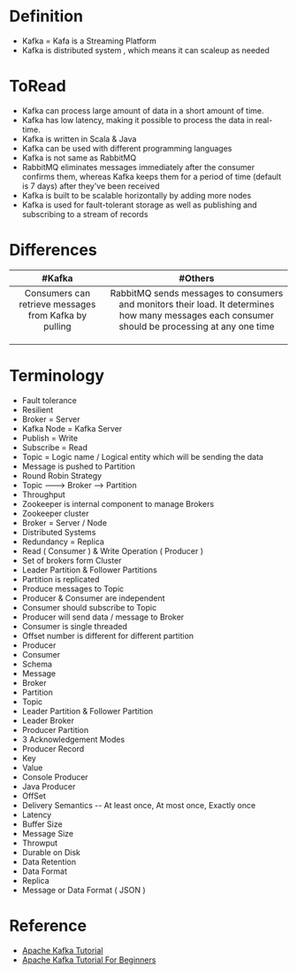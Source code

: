# Definition
* Kafka = Kafa is a Streaming Platform
* Kafka is distributed system , which means it can scaleup as needed

# ToRead
* Kafka can process large amount of data in a short amount of time.
* Kafka has low latency, making it possible to process the data in real-time. 
* Kafka is written in Scala & Java  
* Kafka can be used with different programming languages
* Kafka is not same as RabbitMQ
* RabbitMQ eliminates messages immediately after the consumer confirms them, whereas Kafka keeps them for a period of time (default is 7 days) after they've been received
* Kafka is built to be scalable horizontally by adding more nodes
* Kafka is used for fault-tolerant storage as well as publishing and subscribing to a stream of records

# Differences
| #Kafka | #Others |
| :---: | :---: | 
|  Consumers can retrieve messages from Kafka by pulling | RabbitMQ sends messages to consumers and monitors their load. It determines how many messages each consumer should be processing at any one time |
| | |
| | |
| | |

# Terminology
* Fault tolerance 
* Resilient 
* Broker = Server 
* Kafka Node = Kafka Server
* Publish = Write 
* Subscribe = Read 
* Topic = Logic name / Logical entity which will be sending the data 
* Message is pushed to Partition 
* Round Robin Strategy 
* Topic ---> Broker --> Partition 
* Throughput 
* Zookeeper is internal component to manage Brokers 
* Zookeeper cluster 
* Broker = Server / Node 
* Distributed Systems 
* Redundancy = Replica 
* Read ( Consumer ) & Write Operation ( Producer ) 
* Set of brokers form Cluster 
* Leader Partition & Follower Partitions 
* Partition is replicated 
* Produce messages to Topic 
* Producer & Consumer are independent 
* Consumer should subscribe to Topic 
* Producer will send data / message to Broker 
* Consumer is single threaded 
* Offset number is different for different partition 
* Producer 
* Consumer 
* Schema 
* Message 
* Broker 
* Partition 
* Topic 
* Leader Partition & Follower Partition 
* Leader Broker 
* Producer Partition 
* 3 Acknowledgement Modes 
* Producer Record 
* Key 
* Value 
* Console Producer 
* Java Producer 
* OffSet 
* Delivery Semantics -- At least once, At most once, Exactly once 
* Latency 
* Buffer Size 
* Message Size 
* Throwput 
* Durable on Disk 
* Data Retention 
* Data Format 
* Replica 
* Message or Data Format ( JSON ) 

# Reference
* [Apache Kafka Tutorial](https://www.youtube.com/watch?v=hyJZP-rgooc)
* [Apache Kafka Tutorial For Beginners](https://www.youtube.com/watch?v=U4y2R3v9tlY)
